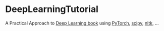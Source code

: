 # DeepLearningTutorial
A Practical Approach to [Deep Learning book](http://www.deeplearningbook.org/) using [PyTorch](http://pytorch.org/), [scipy](https://www.scipy.org/), [nltk](http://www.nltk.org/), ...

